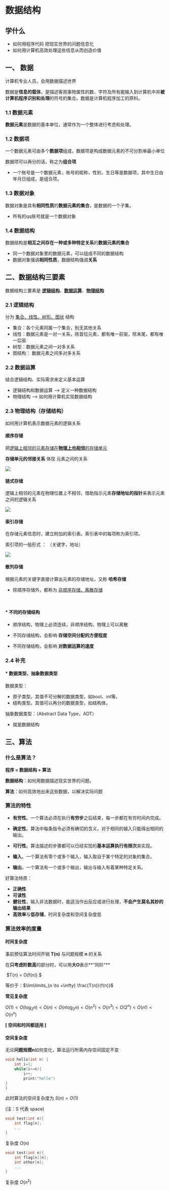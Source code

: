 # 			数据结构

## 学什么

- 如何用程序代码 把现实世界的问题信息化
- 如何用计算机高效处理这些信息从而创造价值






## 一、 数据

计算机专业人员，会用数据描述世界

数据是**信息的载体**，是描述客观事物属性的数、字符及所有能输入到计算机中并**被计算机程序识别和处理**的符号的集合。数据是计算机程序加工的原料。





### 1.1 数据元素

**数据元素**是数据的基本单位，通常作为一个整体进行考虑和处理。





### 1.2 数据项

一个数据元素可由多个**数据项**组成，数据项是构成数据元素的不可分割单最小单位

数据项可以再分的话，称之为**组合项**



- 一个账号是一个数据元素，账号的昵称，性别，生日等是数据项，其中生日由年月日组成，是组合项。







### 1.3 数据对象

数据对象是具有**相同性质**的**数据元素的集合**，是数据的一个子集。



- 所有的qq账号就是一个数据对象






### 1.4 数据结构

数据结构是**相互之间存在一种或多种特定关系**的**数据元素的集合**



- 同一个数据对象里的数据元素，可以组成不同的数据结构
- 数据对象强调**相同性质**，数据结构强调**关系**






## 二、数据结构三要素

数据结构三要素是 <u>**逻辑结构**</u>、<u>**数据运算**</u>、<u>**物理结构**</u>





### 2.1 逻辑结构

分为 <u>集合、线性、树形、图状</u> 结构



- 集合：各个元素同属一个集合，别无其他关系
- 线性：数据元素是一对一关系，除首位元素，都有唯一前驱，除末尾，都有唯一后驱
- 树型：数据元素之间一对多关系
- 图结构： 数据元素之间多对多关系





### 2.2 数据运算

结合逻辑结构、实际需求来定义基本运算



- 逻辑结构和数据运算    -->	定义一种数据结构
- 物理结构          -->   如何用计算机实现数据结构



### 2.3 物理结构（存储结构）

如何用计算机表示数据元素的逻辑关系



#### 顺序存储

把<u>逻辑上相邻的元素存储在**物理上也相邻**的存储单元</u>			

**存储单元的邻接关系** 体现 元素之间的关系

![](https://pic.imgdb.cn/item/66b47df9d9c307b7e9e01ba9.png)





#### 链式存储

逻辑上相邻的元素在物理位置上不相邻，借助指示元素**存储地址的指针**来表示元素之间的逻辑关系

![](https://pic.imgdb.cn/item/66b47d7ed9c307b7e9ded15e.png)







#### 索引存储

在存储元素信息时，建立附加的索引表。索引表中的每项称为索引项。

索引项的一般形式 ： （关键字，地址）

![](https://pic.imgdb.cn/item/66b47d10d9c307b7e9ddb265.png)





#### 散列存储

根据元素的关键字直接计算出元素的存储地址，又称 **哈希存储**



- 除顺序存储外，都称为 <u>非顺序存储、离散存储</u>

  ​

#### * 不同的存储结构

- 顺序结构，物理上必须连续，非顺序结构，物理上可以离散
- 不同存储结构，会影响 **存储空间分配的方便程度**


- 不同存储结构，会影响 **对数据运算的速度**




### 2.4 补充

#### * 数据类型、抽象数据类型

数据类型：

- 原子类型。其值不可分解的数据类型，如bool、int等。
- 结构类型。其值可以再分的数据类型，如结构体。



抽象数据类型：（Abstract  Data Type，ADT）

- 就是数据结构





## 三、算法





### 什么是算法？

**程序 = 数据结构 + 算法**



**数据结构**：如何用数据描述现实世界的问题。

**算法**：如何高效地出来这些数据，以解决实际问题





### 算法的特性

- **有穷性**。一个算法必须在执行**有穷步**之后结束，每一步都在有穷时间内完成。



- **确定性**。算法中每条指令必须有确切的含义，对于相同的输入只能得出相同的输出。



- **可行性**。算法描述的步骤都可以已经实现的**基本运算执行有限次**来实现。
- **输入**。一个算法有零个或多个输入，输入取自于某个特定的对象的集合。
- **输出**。一个算法有一个或多个输出，输出与输入有着某种特定关系。



好算法特质：

- **正确性**
- **可读性**
- **健壮性**，输入非法数据时，能适当作出反应或进行处理，**不会产生莫名其妙的输出结果**
- **高效率**与**低存储**，时间复杂度和空间复杂度低




### 算法效率的度量



#### 时间复杂度

事前预估算法时间开销 **T(n)** 与问题规模 **n** 的关系

在**只考虑阶数高**的部分时，可以用**大O**表示**”同阶“**

​		$T(n) = O(f(n))   $

等价于：$\lim\limits_{n \to +\infty} \frac{T(n)}{f(n)}$



**常见复杂度**

$O(1)<O(\log_{2}n)<O(n)<O(n\log_{2}n)<O(n^2)<O(n^3)<O(2^n)<O(n!)<O(n^n)$

**[ 空间和时间都适用 ]**





#### 空间复杂度



无论**问题规模n**如何变化，算法运行所需内存空间固定不变

```c
void hello(int n) {
    int i=1;
    while(i<=n){
        i++;
        print("hello")
}
}
```

此时算法的空间复杂度为 $S(n) = O(1)$

(注：S 代表 space)





```c
void test(int n){
    int flag[n];
    ...
}
```

复杂度    $O(n)$



```c
void test(int n){
    int flag[n][n];
    int other[n];
    ...
}
```

复杂度  $O(n^2)$




